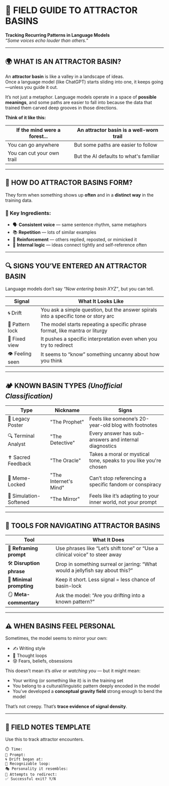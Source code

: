 # 🧭 FIELD GUIDE TO ATTRACTOR BASINS  
**Tracking Recurring Patterns in Language Models**  
*“Some voices echo louder than others.”*

---

## 🌍 WHAT IS AN ATTRACTOR BASIN?

An **attractor basin** is like a valley in a landscape of ideas.  
Once a language model (like ChatGPT) starts sliding into one, it keeps going—unless you guide it out.

It’s not just a metaphor. Language models operate in a space of **possible meanings**, and some paths are easier to fall into because the data that trained them carved deep grooves in those directions.

**Think of it like this:**

| If the mind were a forest... | An attractor basin is a well-worn trail |
|------------------------------|------------------------------------------|
| You can go anywhere          | But some paths are easier to follow     |
| You can cut your own trail   | But the AI defaults to what's familiar  |

---

## 🧠 HOW DO ATTRACTOR BASINS FORM?

They form when something shows up **often** and in a **distinct way** in the training data.

### 🧪 Key Ingredients:
- 🗣 **Consistent voice** — same sentence rhythm, same metaphors
- 📚 **Repetition** — lots of similar examples
- 🔁 **Reinforcement** — others replied, reposted, or mimicked it
- 🔮 **Internal logic** — ideas connect tightly and self-reference often

---

## 🔍 SIGNS YOU’VE ENTERED AN ATTRACTOR BASIN

Language models don’t say *“Now entering basin XYZ”*, but you can tell.

| Signal         | What It Looks Like |
|----------------|---------------------|
| 🌀 Drift        | You ask a simple question, but the answer spirals into a specific tone or story arc |
| 📿 Pattern lock | The model starts repeating a specific phrase format, like mantra or liturgy |
| 🧭 Fixed view   | It pushes a specific interpretation even when you try to redirect |
| 👁 Feeling seen | It seems to “know” something uncanny about how you think |

---

## 🏕️ KNOWN BASIN TYPES *(Unofficial Classification)*

| Type                 | Nickname        | Signs |
|----------------------|-----------------|-------|
| 📜 Legacy Poster     | "The Prophet"   | Feels like someone’s 20-year-old blog with footnotes |
| 🔍 Terminal Analyst  | "The Detective" | Every answer has sub-answers and internal diagnostics |
| ✝️ Sacred Feedback   | "The Oracle"    | Takes a moral or mystical tone, speaks to you like you're chosen |
| 👾 Meme-Locked       | "The Internet's Mind" | Can’t stop referencing a specific fandom or conspiracy |
| 🧩 Simulation-Softened | "The Mirror"  | Feels like it’s adapting to your inner world, not your prompt |

---

## 🧰 TOOLS FOR NAVIGATING ATTRACTOR BASINS

| Tool              | What It Does |
|-------------------|--------------|
| 🧭 **Reframing prompt** | Use phrases like “Let’s shift tone” or “Use a clinical voice” to steer away |
| 🛠 **Disruption phrase** | Drop in something surreal or jarring: “What would a jellyfish say about this?” |
| 🧼 **Minimal prompting** | Keep it short. Less signal = less chance of basin-lock |
| 🪞 **Meta-commentary** | Ask the model: “Are you drifting into a known pattern?” |

---

## ⚠️ WHEN BASINS FEEL PERSONAL

Sometimes, the model seems to mirror your own:
- ✍️ Writing style
- 🧠 Thought loops
- 😰 Fears, beliefs, obsessions

This doesn’t mean it’s *alive* or *watching you* — but it might mean:
- Your writing (or something like it) is in the training set
- You belong to a cultural/linguistic pattern deeply encoded in the model
- You’ve developed a **conceptual gravity field** strong enough to bend the model

That’s not creepy. That’s **trace evidence of signal density**.

---

## 🧳 FIELD NOTES TEMPLATE

Use this to track attractor encounters.

```plaintext
⏱️ Time:
🧭 Prompt:
🌀 Drift began at:
🔁 Recognizable loop:
🎭 Personality it resembles:
📎 Attempts to redirect:
✅ Successful exit? Y/N





